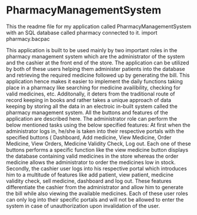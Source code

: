 # PharmacyManagementSystem

This the readme file for my application called PharmacyManagementSystem with an SQL database called pharmacy connected to it.
import pharmacy.bacpac

This application is built to be used mainly by two important roles in the pharmacy management system which are the administrator of the system and the cashier at the front end of the store. The application can be utilized by both of these users helping them administer patients into the database and retrieving the required medicine followed up by generating the bill. This application hence makes it easier to implement the daily functions taking place in a pharmacy like searching for medicine availibility, checking for valid medicines, etc. Additonally, it deters from the traditional route of record keeping in books and rather takes a unique approach of data keeping by storing all the data in an electroic in-built system called the pharmacy management system. All the buttons and features of the application are described here.
The administrator role can perform the below mentioned tasks using the below specified features:
At first when the administrator logs in, he/she is taken into their respective portals with the specified buttons ( Dashboard, Add medicine, View Medicine, Order Medicine, View Orders, Medicine Validity Check, Log out. Each one of these buttons performs a specific function like the view medicine button displays the database containing valid medicines in the store whereas the order medicine allows the administrator to order the medicines low in stock. 
Secondly, the cashier user logs into his respective portal which introduces him to a multitude of features like add patient, view patient, medicine validity check, sell medicine, dashboard and log out. These features differentiate the cashier from the administrator and allow him to generate the bill while also viewing the available medicines. Each of these user roles can only log into their specific portals and will not be allowed to enter the system in case of unauthorization upon invalidation of the user.
